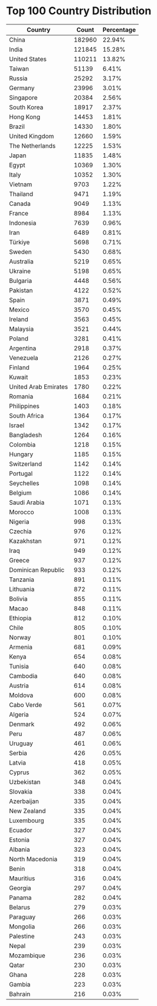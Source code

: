 # Top 100 Country Distribution
| Country | Count | Percentage |
|----|----|----|
| China | 182960 | 22.94% |
| India | 121845 | 15.28% |
| United States | 110211 | 13.82% |
| Taiwan | 51139 | 6.41% |
| Russia | 25292 | 3.17% |
| Germany | 23996 | 3.01% |
| Singapore | 20384 | 2.56% |
| South Korea | 18917 | 2.37% |
| Hong Kong | 14453 | 1.81% |
| Brazil | 14330 | 1.80% |
| United Kingdom | 12660 | 1.59% |
| The Netherlands | 12225 | 1.53% |
| Japan | 11835 | 1.48% |
| Egypt | 10369 | 1.30% |
| Italy | 10352 | 1.30% |
| Vietnam | 9703 | 1.22% |
| Thailand | 9471 | 1.19% |
| Canada | 9049 | 1.13% |
| France | 8984 | 1.13% |
| Indonesia | 7639 | 0.96% |
| Iran | 6489 | 0.81% |
| Türkiye | 5698 | 0.71% |
| Sweden | 5430 | 0.68% |
| Australia | 5219 | 0.65% |
| Ukraine | 5198 | 0.65% |
| Bulgaria | 4448 | 0.56% |
| Pakistan | 4122 | 0.52% |
| Spain | 3871 | 0.49% |
| Mexico | 3570 | 0.45% |
| Ireland | 3563 | 0.45% |
| Malaysia | 3521 | 0.44% |
| Poland | 3281 | 0.41% |
| Argentina | 2918 | 0.37% |
| Venezuela | 2126 | 0.27% |
| Finland | 1964 | 0.25% |
| Kuwait | 1853 | 0.23% |
| United Arab Emirates | 1780 | 0.22% |
| Romania | 1684 | 0.21% |
| Philippines | 1403 | 0.18% |
| South Africa | 1364 | 0.17% |
| Israel | 1342 | 0.17% |
| Bangladesh | 1264 | 0.16% |
| Colombia | 1218 | 0.15% |
| Hungary | 1185 | 0.15% |
| Switzerland | 1142 | 0.14% |
| Portugal | 1122 | 0.14% |
| Seychelles | 1098 | 0.14% |
| Belgium | 1086 | 0.14% |
| Saudi Arabia | 1071 | 0.13% |
| Morocco | 1008 | 0.13% |
| Nigeria | 998 | 0.13% |
| Czechia | 976 | 0.12% |
| Kazakhstan | 971 | 0.12% |
| Iraq | 949 | 0.12% |
| Greece | 937 | 0.12% |
| Dominican Republic | 933 | 0.12% |
| Tanzania | 891 | 0.11% |
| Lithuania | 872 | 0.11% |
| Bolivia | 855 | 0.11% |
| Macao | 848 | 0.11% |
| Ethiopia | 812 | 0.10% |
| Chile | 805 | 0.10% |
| Norway | 801 | 0.10% |
| Armenia | 681 | 0.09% |
| Kenya | 654 | 0.08% |
| Tunisia | 640 | 0.08% |
| Cambodia | 640 | 0.08% |
| Austria | 614 | 0.08% |
| Moldova | 600 | 0.08% |
| Cabo Verde | 561 | 0.07% |
| Algeria | 524 | 0.07% |
| Denmark | 492 | 0.06% |
| Peru | 487 | 0.06% |
| Uruguay | 461 | 0.06% |
| Serbia | 426 | 0.05% |
| Latvia | 418 | 0.05% |
| Cyprus | 362 | 0.05% |
| Uzbekistan | 348 | 0.04% |
| Slovakia | 338 | 0.04% |
| Azerbaijan | 335 | 0.04% |
| New Zealand | 335 | 0.04% |
| Luxembourg | 335 | 0.04% |
| Ecuador | 327 | 0.04% |
| Estonia | 327 | 0.04% |
| Albania | 323 | 0.04% |
| North Macedonia | 319 | 0.04% |
| Benin | 318 | 0.04% |
| Mauritius | 316 | 0.04% |
| Georgia | 297 | 0.04% |
| Panama | 282 | 0.04% |
| Belarus | 279 | 0.03% |
| Paraguay | 266 | 0.03% |
| Mongolia | 266 | 0.03% |
| Palestine | 243 | 0.03% |
| Nepal | 239 | 0.03% |
| Mozambique | 236 | 0.03% |
| Qatar | 230 | 0.03% |
| Ghana | 228 | 0.03% |
| Gambia | 223 | 0.03% |
| Bahrain | 216 | 0.03% |
